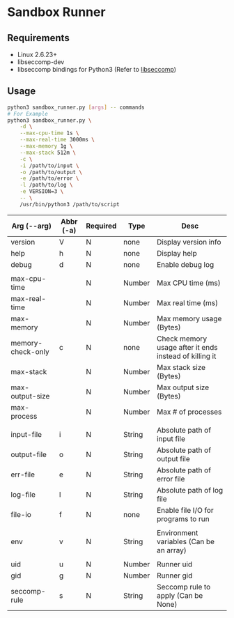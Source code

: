 # Sandbox Runner

## Requirements
- Linux 2.6.23+
- libseccomp-dev
- libseccomp bindings for Python3 (Refer to [libseccomp](https://github.com/seccomp/libseccomp/blob/master/src/python/))

## Usage
```bash
python3 sandbox_runner.py [args] -- commands
# For Example
python3 sandbox_runner.py \
    -d \
    --max-cpu-time 1s \
    --max-real-time 3000ms \
    --max-memory 1g \
    --max-stack 512m \
    -c \
    -i /path/to/input \
    -o /path/to/output \
    -e /path/to/error \
    -l /path/to/log \
    -e VERSION=3 \
    -- \
    /usr/bin/python3 /path/to/script
```
|Arg (--arg)|Abbr (-a)|Required|Type|Desc|
|---|-----|--------|----|----|
|version|V|N|none|Display version info|
|help|h|N|none|Display help|
|debug|d|N|none|Enable debug log|
|||||
|max-cpu-time| |N|Number|Max CPU time (ms)|
|max-real-time| |N|Number|Max real time (ms)|
|max-memory| |N|Number|Max memory usage (Bytes)|
|memory-check-only|c|N|none|Check memory usage after it ends instead of killing it|
|max-stack| |N|Number|Max stack size (Bytes)|
|max-output-size| |N|Number|Max output size (Bytes)|
|max-process| |N|Number|Max # of processes|
|||||
|input-file|i|N|String|Absolute path of input file|
|output-file|o|N|String|Absolute path of output file|
|err-file|e|N|String|Absolute path of error file|
|log-file|l|N|String|Absolute path of log file|
|file-io|f|N|none|Enable file I/O for programs to run|
|||||
|env|v|N|String|Environment variables (Can be an array)|
|||||
|uid|u|N|Number|Runner uid|
|gid|g|N|Number|Runner gid|
|seccomp-rule|s|N|String|Seccomp rule to apply (Can be None)|
